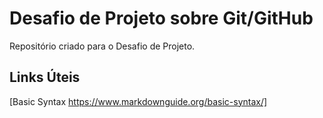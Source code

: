 # Desafio de Projeto sobre Git/GitHub
Repositório criado para o Desafio de Projeto.

## Links Úteis

[Basic Syntax https://www.markdownguide.org/basic-syntax/]
